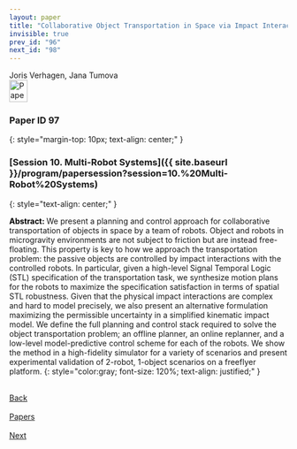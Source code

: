 ```yaml
---
layout: paper
title: "Collaborative Object Transportation in Space via Impact Interactions"
invisible: true
prev_id: "96"
next_id: "98"
---
```

<div class="paper-authors">
  <div class="paper-author-box">
    <div class="paper-author-name">Joris Verhagen, Jana Tumova</div>
    <div class="paper-author-uni"></div>
  </div>
</div>

<div class="paper-pdf">
  <div>
    <a href="https://www.roboticsproceedings.org/rss21/p097.pdf" title="Download PDF" target="_blank">
      <img src="{{ site.baseurl }}/images/paper_link_cardinal_red.png" alt="Paper PDF" width="33" height="40" />
    </a>
  </div>
</div>

### Paper ID 97
{: style="margin-top: 10px; text-align: center;" }

### [Session 10. Multi-Robot Systems]({{ site.baseurl }}/program/papersession?session=10.%20Multi-Robot%20Systems)
{: style="text-align: center;" }

<b style="color: black;">Abstract: </b>We present a planning and control approach for collaborative transportation of objects in space by a team of robots. Object and robots in microgravity environments are not subject to friction but are instead free-floating. This property is key to how we approach the transportation problem: the passive objects are controlled by impact interactions with the controlled robots. In particular, given a high-level Signal Temporal Logic (STL) specification of the transportation task, we synthesize motion plans for the robots to maximize the specification satisfaction in terms of spatial STL robustness. Given that the physical impact interactions are complex and hard to model precisely, we also present an alternative formulation maximizing the permissible uncertainty in a simplified kinematic impact model. We define the full planning and control stack required to solve the object transportation problem; an offline planner, an online replanner, and a low-level model-predictive control scheme for each of the robots.  We show the method in a high-fidelity simulator for a variety of scenarios and present experimental validation of 2-robot, 1-object scenarios on a freeflyer platform.
{: style="color:gray; font-size: 120%; text-align: justified;" }

<div class="paper-menu">
  <div class="paper-menu-inner">
    <a href="{{ site.baseurl }}/program/papers/96/" title="Previous Paper">
            <div class="paper-menu-icon">
                <i class="fa fa-chevron-left"></i><br>
                <span class="paper-menu-label">Back</span>
            </div>
        </a>
    <a href="{{ site.baseurl }}/program/papers" title="All Papers">
      <div class="paper-menu-icon">
        <i class="fa fa-list"></i><br>
        <span class="paper-menu-label">Papers</span>
      </div>
    </a>
    <a href="{{ site.baseurl }}/program/papers/98/" title="Next Paper">
            <div class="paper-menu-icon">
                <i class="fa fa-chevron-right"></i><br>
                <span class="paper-menu-label">Next</span>
            </div>
        </a>
  </div>
</div>
